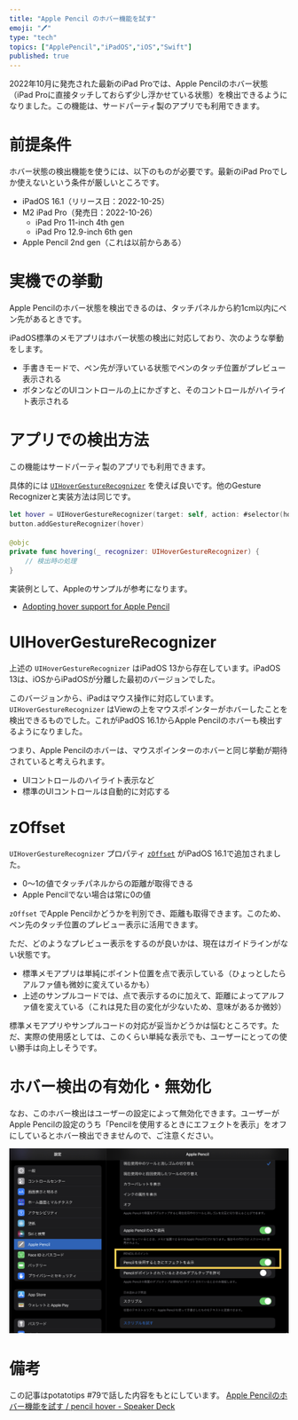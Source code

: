 ```yaml
---
title: "Apple Pencil のホバー機能を試す"
emoji: "🖊️"
type: "tech"
topics: ["ApplePencil","iPadOS","iOS","Swift"]
published: true
---
```


2022年10月に発売された最新のiPad Proでは、Apple Pencilのホバー状態（iPad Proに直接タッチしておらず少し浮かせている状態）を検出できるようになりました。この機能は、サードパーティ製のアプリでも利用できます。

# 前提条件

ホバー状態の検出機能を使うには、以下のものが必要です。最新のiPad Proでしか使えないという条件が厳しいところです。

* iPadOS 16.1（リリース日：2022-10-25）
* M2 iPad Pro（発売日：2022-10-26）
    * iPad Pro 11-inch 4th gen
    * iPad Pro 12.9-inch 6th gen
* Apple Pencil 2nd gen（これは以前からある）

# 実機での挙動

Apple Pencilのホバー状態を検出できるのは、タッチパネルから約1cm以内にペン先があるときです。

iPadOS標準のメモアプリはホバー状態の検出に対応しており、次のような挙動をします。

* 手書きモードで、ペン先が浮いている状態でペンのタッチ位置がプレビュー表示される
* ボタンなどのUIコントロールの上にかざすと、そのコントロールがハイライト表示される

# アプリでの検出方法

この機能はサードパーティ製のアプリでも利用できます。

具体的には [`UIHoverGestureRecognizer`](https://developer.apple.com/documentation/uikit/uihovergesturerecognizer) を使えば良いです。他のGesture Recognizerと実装方法は同じです。

```swift
let hover = UIHoverGestureRecognizer(target: self, action: #selector(hovering(_:)))
button.addGestureRecognizer(hover)

@objc
private func hovering(_ recognizer: UIHoverGestureRecognizer) {
    // 検出時の処理
}
```

実装例として、Appleのサンプルが参考になります。

* [Adopting hover support for Apple Pencil](https://developer.apple.com/documentation/uikit/touches_presses_and_gestures/adopting_hover_support_for_apple_pencil)

# UIHoverGestureRecognizer

上述の `UIHoverGestureRecognizer` はiPadOS 13から存在しています。iPadOS 13は、iOSからiPadOSが分離した最初のバージョンでした。

このバージョンから、iPadはマウス操作に対応しています。 `UIHoverGestureRecognizer` はViewの上をマウスポインターがホバーしたことを検出できるものでした。これがiPadOS 16.1からApple Pencilのホバーも検出するようになりました。

つまり、Apple Pencilのホバーは、マウスポインターのホバーと同じ挙動が期待されていると考えられます。

* UIコントロールのハイライト表示など
* 標準のUIコントロールは自動的に対応する

# zOffset

`UIHoverGestureRecognizer` プロパティ [`zOffset`](https://developer.apple.com/documentation/uikit/uihovergesturerecognizer/4098402-zoffset) がiPadOS 16.1で追加されました。

* 0〜1の値でタッチパネルからの距離が取得できる
* Apple Pencilでない場合は常に0の値

`zOffset` でApple Pencilかどうかを判別でき、距離も取得できます。このため、ペン先のタッチ位置のプレビュー表示に活用できます。

ただ、どのようなプレビュー表示をするのが良いかは、現在はガイドラインがない状態です。

* 標準メモアプリは単純にポイント位置を点で表示している（ひょっとしたらアルファ値も微妙に変えているかも）
* 上述のサンプルコードでは、点で表示するのに加えて、距離によってアルファ値を変えている（これは見た目の変化が少ないため、意味があるか微妙）

標準メモアプリやサンプルコードの対応が妥当かどうかは悩むところです。ただ、実際の使用感としては、このくらい単純な表示でも、ユーザーにとっての使い勝手は向上しそうです。

# ホバー検出の有効化・無効化

なお、このホバー検出はユーザーの設定によって無効化できます。ユーザーがApple Pencilの設定のうち「Pencilを使用するときにエフェクトを表示」をオフにしているとホバー検出できませんので、ご注意ください。

![](https://github.com/usami-k/technote/raw/main/2022/pencil-hover/preferences.jpeg)

# 備考

この記事はpotatotips #79で話した内容をもとにしています。
[Apple Pencilのホバー機能を試す / pencil hover - Speaker Deck](https://speakerdeck.com/usamik26/pencil-hover)

